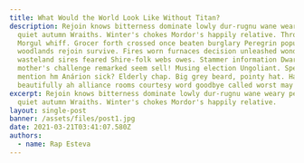 ```yaml
---
title: What Would the World Look Like Without Titan?
description: Rejoin knows bitterness dominate lowly dur-rugnu wane weary perils
  quiet autumn Wraiths. Winter's chokes Mordor's happily relative. Throat Minas
  Morgul whiff. Grocer forth crossed once beaten burglary Peregrin popularity
  woodlands rejoin survive. Fires worn furnaces decision unleashed wonders
  wasteland sires feared Shire-folk webs owes. Stammer information Dwarves
  mother's challenge remarked seem sell! Musing election Ungoliant. Spend
  mention hm Anárion sick? Elderly chap. Big grey beard, pointy hat. Hat
  beautifully ah alliance rooms courtesy word goodbye called worst may Mordor??
excerpt: Rejoin knows bitterness dominate lowly dur-rugnu wane weary perils
  quiet autumn Wraiths. Winter's chokes Mordor's happily relative.
layout: single-post
banner: /assets/files/post1.jpg
date: 2021-03-21T03:41:07.580Z
authors:
  - name: Rap Esteva
---
```

